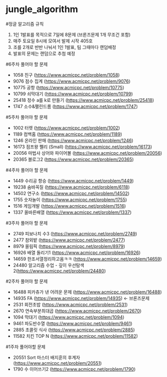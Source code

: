 # jungle_algorithm

#정글 알고리즘 규칙
1. 1인 1발표를 목적으로 7일에 8문제 (브론즈문제 1개 무조건 포함)
2. 매주 토요일 8시에 모여서 발제 시작 405호
3. 조를 2개로 반반 나눠서 1인 1발표, 팀 그때마다 랜덤배정
4. 발표의 문제는 랜덤으로 추첨 예정

#6주차 풀어야 할 문제
- 1058 친구 (https://www.acmicpc.net/problem/1058)
- 9076 점수 집계 (https://www.acmicpc.net/problem/9076)
- 10775 공항 (https://www.acmicpc.net/problem/10775)
- 10799 쇠막대기 (https://www.acmicpc.net/problem/10799)
- 25418 정수 a를 k로 만들기 (https://www.acmicpc.net/problem/25418)
- 1747 소수&팰린드롬 (https://www.acmicpc.net/problem/1747)

#5주차 풀어야 할 문제
- 1002 터렛 (https://www.acmicpc.net/problem/1002)
- 1189 컴백홈 (https://www.acmicpc.net/problem/1189)
- 1246 온라인 판매 (https://www.acmicpc.net/problem/1246)
- 16173 점프왕 쩰리 (Small) (https://www.acmicpc.net/problem/16173)
- 20056 마법사 상어와 파이어볼 (https://www.acmicpc.net/problem/20056)
- 20365 블로그2 (https://www.acmicpc.net/problem/20365)

#4주차 풀어야 할 문제
- 1449 수리공 항승 (https://www.acmicpc.net/problem/1449)
- 19238 숨바꼭질 (https://www.acmicpc.net/problem/6118)
- 14502 연구소 (https://www.acmicpc.net/problem/14502)
- 1755 숫자놀이 (https://www.acmicpc.net/problem/1755)
- 1516 게임개발 (https://www.acmicpc.net/problem/1516)
- 1337 올바른배열 (https://www.acmicpc.net/problem/1337)

#3주차 풀어야 할 문제
- 2749 피보나치 수3 (https://www.acmicpc.net/problem/2749)
- 2477 참외밭 (https://www.acmicpc.net/problem/2477)
- 8979 올림픽 (https://www.acmicpc.net/problem/8979)
- 16926 배열 돌리기1 (https://www.acmicpc.net/problem/16926)
- 14659 한조서열정리하고옴ㅋㅋ (https://www.acmicpc.net/problem/14659)
- 24480 알고리즘 수업 - 깊이 우선탐색2(https://www.acmicpc.net/problem/24480)

#2주차 풀어야 할 문제
- 16488 피카츄가 낸 어려운 문제 (https://www.acmicpc.net/problem/16488)
- 14935 FA (https://www.acmicpc.net/problem/14935) <- 브론즈문제
- 2531 회전초밥 (https://www.acmicpc.net/problem/2531)
- 2670 연속부분최대곱 (https://www.acmicpc.net/problem/2670)
- 1094 막대기 (https://www.acmicpc.net/problem/1094)
- 9461 파도반수열 (https://www.acmicpc.net/problem/9461)
- 2885 초콜릿 식사 (https://www.acmicpc.net/problem/2885)
- 11582 치킨 TOP N (https://www.acmicpc.net/problem/11582)

#1주차 풀어야할 문제
- 20551	Sort 마스터 배지훈의 후계자 (https://www.acmicpc.net/problem/20551)
- 1790	수 이어쓰기2 (https://www.acmicpc.net/problem/1790)


